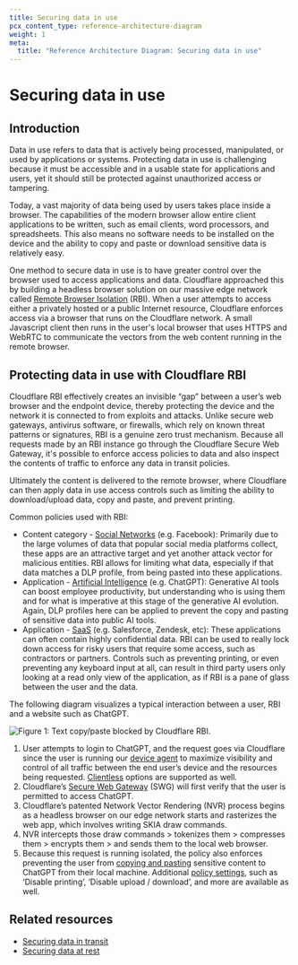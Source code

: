 ```yaml
---
title: Securing data in use
pcx_content_type: reference-architecture-diagram
weight: 1
meta:
  title: "Reference Architecture Diagram: Securing data in use"
---
```


# Securing data in use

## Introduction

Data in use refers to data that is actively being processed, manipulated, or used by applications or systems. Protecting data in use is challenging because it must be accessible and in a usable state for applications and users, yet it should still be protected against unauthorized access or tampering. 

Today, a vast majority of data being used by users takes place inside a browser. The capabilities of the modern browser allow entire client applications to be written, such as email clients, word processors, and spreadsheets. This also means no software needs to be installed on the device and the ability to copy and paste or download sensitive data is relatively easy.

One method to secure data in use is to have greater control over the browser used to access applications and data. Cloudflare approached this by building a headless browser solution on our massive edge network called [Remote Browser Isolation](/cloudflare-one/policies/browser-isolation/) (RBI). When a user attempts to access either a privately hosted or a public Internet resource, Cloudflare enforces access via a browser that runs on the Cloudflare network. A small Javascript client then runs in the user's local browser that uses HTTPS and WebRTC to communicate the vectors from the web content running in the remote browser.

## Protecting data in use with Cloudflare RBI

Cloudflare RBI effectively creates an invisible “gap” between a user’s web browser and the endpoint device, thereby protecting the device and the network it is connected to from exploits and attacks. Unlike secure web gateways, antivirus software, or firewalls, which rely on known threat patterns or signatures, RBI is a genuine zero trust mechanism. Because all requests made by an RBI instance go through the Cloudflare Secure Web Gateway, it's possible to enforce access policies to data and also inspect the contents of traffic to enforce any data in transit policies.

Ultimately the content is delivered to the remote browser, where Cloudflare can then apply data in use access controls such as limiting the ability to download/upload data, copy and paste, and prevent printing.

Common policies used with RBI: 

- Content category - [Social Networks](/cloudflare-one/policies/gateway/domain-categories/) (e.g. Facebook): Primarily due to the large volumes of data that popular social media platforms collect, these apps are an attractive target and yet another attack vector for malicious entities. RBI allows for limiting what data, especially if that data matches a DLP profile, from being pasted into these applications.
- Application - [Artificial Intelligence](/cloudflare-one/policies/gateway/application-app-types/) (e.g. ChatGPT): Generative AI tools can boost employee productivity, but understanding who is using them and for what is imperative at this stage of the generative AI evolution. Again, DLP profiles here can be applied to prevent the copy and pasting of sensitive data into public AI tools.
- Application - [SaaS](/cloudflare-one/policies/gateway/application-app-types/) (e.g. Salesforce, Zendesk, etc): These applications can often contain highly confidential data. RBI can be used to really lock down access for risky users that require some access, such as contractors or partners. Controls such as preventing printing, or even preventing any keyboard input at all, can result in third party users only looking at a read only view of the application, as if RBI is a pane of glass between the user and the data.

The following diagram visualizes a typical interaction between a user, RBI and a website such as ChatGPT.

![Figure 1: Text copy/paste blocked by Cloudflare RBI.](/images/reference-architecture/securing-data-in-use/securing-data-in-use-fig1.svg "Figure 1: Text copy/paste blocked by Cloudflare RBI.")

1. User attempts to login to ChatGPT, and the request goes via Cloudflare since the user is running our [device agent](/cloudflare-one/connections/connect-devices/warp/download-warp/) to maximize visibility and control of all traffic between the end user’s device and the resources being requested. [Clientless](/cloudflare-one/connections/connect-devices/agentless/) options are supported as well.
2. Cloudflare’s [Secure Web Gateway](/cloudflare-one/policies/gateway/) (SWG) will first verify that the user is permitted to access ChatGPT.
3. Cloudflare’s patented Network Vector Rendering (NVR) process begins as a headless browser on our edge network starts and rasterizes the web app, which involves writing SKIA draw commands.
4. NVR intercepts those draw commands > tokenizes them > compresses them > encrypts them > and sends them to the local web browser.  
5. Because this request is running isolated, the policy also enforces preventing the user from [copying and pasting](/cloudflare-one/policies/browser-isolation/isolation-policies/#disable-copy--paste) sensitive content to ChatGPT from their local machine. Additional [policy settings](/cloudflare-one/policies/browser-isolation/isolation-policies/#policy-settings), such as ‘Disable printing’, ‘Disable upload / download’, and more are available as well. 

## Related resources

- [Securing data in transit](/reference-architecture/diagrams/security/securing-data-in-transit/)
- [Securing data at rest](/reference-architecture/diagrams/security/securing-data-at-rest/)

